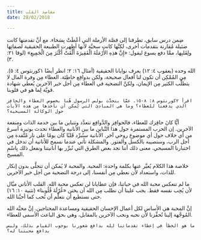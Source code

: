 ```yaml
---
title: مقاصِد القلب
date: 28/02/2018

---
```


ضِمن درس سابق، تطرقنا إلى قصَّة الأرملة التي أعْطَتْ بِسَخاء. مع أنَّ تقدمتها كانت ضئيلة مُقارنة بتقدمات أخرى، لكنَّها كانت سخيَّة لأنها أظهرت الطبيعة الحقيقية لصفاتِها ولِقَلبِها، ممَّا دفع يسوع ليقول: «إِنَّ هذِهِ الأَرْمَلَةَ الْفَقِيرَةَ أَلْقَتْ أَكْثَرَ مِنَ الْجَمِيعِ» (لوقا ٢١: ٣).

الله وحده (يعقوب ٤: ١٢) يعرف نوايانا الحقيقية (أمثال ١٦: ٢؛ انظر أيضًا ١كورنثوس ٤: ٥). مِن المُمْكِن أن تكون لنا أفعال صحيحة، ولكن بدوافِع خاطِئة. العطاء مِن وفرة المال لا يتطلَّب الكثير مِن الإيمان، ولكنَّ التضحية في العطاء مِن أجل خير الآخرين يُعطي شهادة قويَّة لِما هو في قلوبنا.

`اقرأ ٢كورنثوس ٨: ٨-١٥. عمَّا يتحدَّث بولس الرسول هُنا بخصوص العطاء والحافِز الذي يدفعنا للعطاء؟ وما هي المبادئ التي يُمكن أن نأخذها مِن هذه الآيات حول الوكالة المسيحية؟`

أيًّا كانَ حافِزك للعطاء، فالحوافِز والدَّوافِع تتعدَّد وتتباين ما بين خدمة الذات ومنفعة الآخرين. إن الحرب المستمرة حول هذا التَّباين ما بين الأنانية والعطاء تحدث بوتيرة أسرع من أي خلاف حول أي موضوع روحي آخر. الأنانية ستُبرِّد قَلبًا كان يومًا على نار مُتَّقدة مِن أجل الرب، وستصيبه بالكسل والفتور. والمشكلة تأتي عندما نسمح للأنانية أن تدخل في اختبارنا المسيحي. معنى ذلك أننا نجد بعض الطرق التي نُبرِّر بها أنانيتنا ونفعل ذلك بِاسْمِ المسيح.

خلاصة هذا الكلام يُعبَّر عنها بكلمة واحدة: المحبة. والمحبة لا يُمكن أن تتجلَّى بدون إنكار للذات، واستعداد لأن نعطي مِن أنفسنا، إلى درجة التضحية من أجل خير الآخرين.

ما لم تنعكس محبة الله في حياتنا، فإن عطايانا لن تعكس محبة الله. القلب الأناني ميَّال لأن يُحِب نفسه فقط. يجب علينا أن نطلب مِن الله أن يختن «غُرْلَةَ قُلُوبنا» (تثنية ١٠: ١٦) حتى نستطيع أن نتعلَّم أن نُحب كما أحبَّنا الله.

إنَّ المحبة هي الأساس لكل أعمال الإحسان الحقيقية ومساعدة المحتاجين. إنَّ محبَّة الله المُوجَّهة إلينا تُحفِّزنا لأن نحبه ونحب الآخرين بالمقابل، وهي بحق الباعث الأسمى للعطاء.

`ما هو الخطأ في إعطاء تقدماتنا لله بدافع شعورنا بوجوب القيام بذلك، وليس بدافع محبتنا له؟`